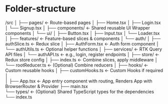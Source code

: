 # Folder-structure

/src
│
├── pages/                            ← Route-based pages
│   ├── Home.tsx
│   ├── Login.tsx
│   └── Signup.tsx
│
├── components/                       ← Shared reusable UI Wrapper components
│   └── ui/
│       ├── Button.tsx
│       ├── Input.tsx
│       └── Loader.tsx
│
├── features/                         ← Feature-based slices & components
│   └── auth/
│       ├── authSlice.ts              ← Redux slice
│       ├── AuthForm.tsx              ← Auth form component
│       └── authUtils.ts              ← Optional helper functions
│
├── services/                         ← RTK Query API files
│   └── authAPI.ts                    ← e.g., login, register endpoints
│
├── store/                            ← Redux store config
│   ├── index.ts                      ← Combine slices, apply middleware
│   └── rootReducer.ts                ← (Optional) Combine reducers
│
├── hooks/                            ← Custom reusable hooks
│   ├── customHooks.ts                ← Custom Hooks if required
│                                      
│
├── App.tsx                           ← App entry component with routing, Renders App with BrowserRouter & Provider
├── main.tsx                          
└── types/                            ← (Optional) Shared TypeScript types for the dependencies
    └── index.ts
